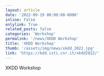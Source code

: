 ```yaml
---
layout: article
date: '2022-09-19 00:00:00-0000'
inline: False
onlylink: True
related_posts: false
categories: 'Workshop'
permalink: '/news/XKDD Workshop'
title: 'XKDD Workshop'
thumb: '/assets/img/news/xkdd_2022.jpg'
link: 'https://kdd.isti.cnr.it/xkdd2022/'
---
```

XKDD Workshop
